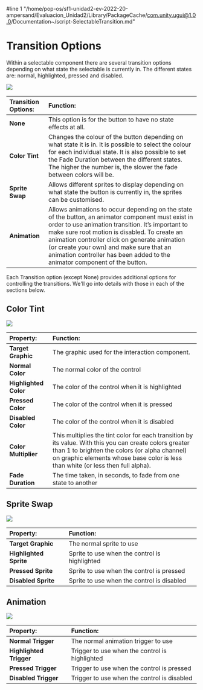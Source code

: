 #line 1 "/home/pop-os/sf1-unidad2-ev-2022-20-ampersand/Evaluacion_Unidad2/Library/PackageCache/com.unity.ugui@1.0.0/Documentation~/script-SelectableTransition.md"
# Transition Options

Within a selectable component there are several transition options depending on what state the selectable is currently in. The different states are: normal, highlighted, pressed and disabled.

![](images/UI_SelectableTransition.png)



|**Transition Options:** |**Function:** |
|:---|:---|
|**None** | This option is for the button to have no state effects at all.|
|**Color Tint** | Changes the colour of the button depending on what state it is in. It is possible to select the colour for each individual state. It is also possible to set the Fade Duration between the different states. The higher the number is, the slower the fade between colors will be. |
|**Sprite Swap** | Allows different sprites to display depending on what state the button is currently in, the sprites can be customised.|
|**Animation** | Allows animations to occur depending on the state of the button, an animator component must exist in order to use animation transition. It’s important to make sure root motion is disabled. To create an animation controller click on generate animation (or create your own) and make sure that an animation controller has been added to the animator component of the button.|

Each Transition option (except None) provides additional options for controlling the transitions. We'll go into details with those in each of the sections below.


## Color Tint

![](images/UI_SelectableColorTint.png)

|**Property:** |**Function:** |
|:---|:---|
|**Target Graphic** | The graphic used for the interaction component.|
|**Normal Color** |The normal color of the control  |
|**Highlighted Color** |The color of the control when it is highlighted  |
|**Pressed Color** |The color of the control when it is pressed  |
|**Disabled Color** |The color of the control when it is disabled  |
|**Color Multiplier** | This multiplies the tint color for each transition by its value. With this you can create colors greater than 1 to brighten the colors (or alpha channel) on graphic elements whose base color is less than white (or less then full alpha). |
|**Fade Duration** |The time taken, in seconds,  to fade from one state to another  |


## Sprite Swap

![](images/UI_SelectableSpriteSwap.png)

|**Property:** |**Function:** |
|:---|:---|
|**Target Graphic** | The normal sprite to use |
|**Highlighted Sprite** | Sprite to use when the control is highlighted |
|**Pressed Sprite** | Sprite to use when the control is pressed |
|**Disabled Sprite** | Sprite to use when the control is disabled |


## Animation

![](images/UI_SelectableAnimation.png)

|**Property:** |**Function:** |
|:---|:---|
|**Normal Trigger** | The normal animation trigger to use |
|**Highlighted Trigger** | Trigger to use when the control is highlighted |
|**Pressed Trigger** | Trigger to use when the control is pressed |
|**Disabled Trigger** | Trigger to use when the control is disabled |
